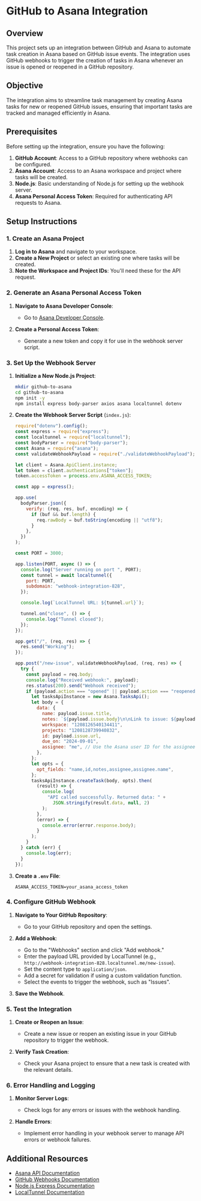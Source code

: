 # **GitHub to Asana Integration**

## **Overview**

This project sets up an integration between GitHub and Asana to automate task creation in Asana based on GitHub issue events. The integration uses GitHub webhooks to trigger the creation of tasks in Asana whenever an issue is opened or reopened in a GitHub repository.

## **Objective**

The integration aims to streamline task management by creating Asana tasks for new or reopened GitHub issues, ensuring that important tasks are tracked and managed efficiently in Asana.

## **Prerequisites**

Before setting up the integration, ensure you have the following:

1. **GitHub Account**: Access to a GitHub repository where webhooks can be configured.
2. **Asana Account**: Access to an Asana workspace and project where tasks will be created.
3. **Node.js**: Basic understanding of Node.js for setting up the webhook server.
4. **Asana Personal Access Token**: Required for authenticating API requests to Asana.

## **Setup Instructions**

### 1. **Create an Asana Project**

1. **Log in to Asana** and navigate to your workspace.
2. **Create a New Project** or select an existing one where tasks will be created.
3. **Note the Workspace and Project IDs**: You'll need these for the API request.

### 2. **Generate an Asana Personal Access Token**

1. **Navigate to Asana Developer Console**:
   - Go to [Asana Developer Console](https://app.asana.com/0/developer-console).

2. **Create a Personal Access Token**:
   - Generate a new token and copy it for use in the webhook server script.

### 3. **Set Up the Webhook Server**

1. **Initialize a New Node.js Project**:

   ```bash
   mkdir github-to-asana
   cd github-to-asana
   npm init -y
   npm install express body-parser axios asana localtunnel dotenv
   ```

2. **Create the Webhook Server Script** (`index.js`):

   ```javascript
   require("dotenv").config();
   const express = require("express");
   const localtunnel = require("localtunnel");
   const bodyParser = require("body-parser");
   const Asana = require("asana");
   const validateWebhookPayload = require("./validateWebhookPayload");

   let client = Asana.ApiClient.instance;
   let token = client.authentications["token"];
   token.accessToken = process.env.ASANA_ACCESS_TOKEN;

   const app = express();

   app.use(
     bodyParser.json({
       verify: (req, res, buf, encoding) => {
         if (buf && buf.length) {
           req.rawBody = buf.toString(encoding || "utf8");
         }
       },
     })
   );

   const PORT = 3000;

   app.listen(PORT, async () => {
     console.log("Server running on port ", PORT);
     const tunnel = await localtunnel({
       port: PORT,
       subdomain: "webhook-integration-828",
     });

     console.log(`LocalTunnel URL: ${tunnel.url}`);

     tunnel.on("close", () => {
       console.log("Tunnel closed");
     });
   });

   app.get("/", (req, res) => {
     res.send("Working");
   });

   app.post("/new-issue", validateWebhookPayload, (req, res) => {
     try {
       const payload = req.body;
       console.log("Received webhook:", payload);
       res.status(200).send("Webhook received");
       if (payload.action === "opened" || payload.action === "reopened") {
         let tasksApiInstance = new Asana.TasksApi();
         let body = {
           data: {
             name: payload.issue.title,
             notes: `${payload.issue.body}\n\nLink to issue: ${payload.issue.url}`,
             workspace: "1208126540134411",
             projects: "1208128739940832",
             id: payload.issue.url,
             due_on: "2024-09-01",
             assignee: "me", // Use the Asana user ID for the assignee
           },
         };
         let opts = {
           opt_fields: "name,id,notes,assignee,assignee.name",
         };
         tasksApiInstance.createTask(body, opts).then(
           (result) => {
             console.log(
               "API called successfully. Returned data: " +
                 JSON.stringify(result.data, null, 2)
             );
           },
           (error) => {
             console.error(error.response.body);
           }
         );
       }
     } catch (err) {
       console.log(err);
     }
   });
   ```

3. **Create a `.env` File**:

   ```env
   ASANA_ACCESS_TOKEN=your_asana_access_token
   ```

### 4. **Configure GitHub Webhook**

1. **Navigate to Your GitHub Repository**:
   - Go to your GitHub repository and open the settings.

2. **Add a Webhook**:
   - Go to the "Webhooks" section and click "Add webhook."
   - Enter the payload URL provided by LocalTunnel (e.g., `http://webhook-integration-828.localtunnel.me/new-issue`).
   - Set the content type to `application/json`.
   - Add a secret for validation if using a custom validation function.
   - Select the events to trigger the webhook, such as "Issues".

3. **Save the Webhook**.

### 5. **Test the Integration**

1. **Create or Reopen an Issue**:
   - Create a new issue or reopen an existing issue in your GitHub repository to trigger the webhook.

2. **Verify Task Creation**:
   - Check your Asana project to ensure that a new task is created with the relevant details.

### 6. **Error Handling and Logging**

1. **Monitor Server Logs**:
   - Check logs for any errors or issues with the webhook handling.

2. **Handle Errors**:
   - Implement error handling in your webhook server to manage API errors or webhook failures.

## **Additional Resources**

- [Asana API Documentation](https://developers.asana.com/docs/)
- [GitHub Webhooks Documentation](https://docs.github.com/en/developers/webhooks-and-events/webhooks/creating-webhooks)
- [Node.js Express Documentation](https://expressjs.com/)
- [LocalTunnel Documentation](https://localtunnel.github.io/www/)

